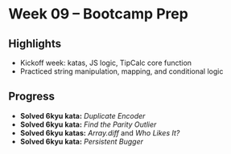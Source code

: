 # Week 09 – Bootcamp Prep

## Highlights
- Kickoff week: katas, JS logic, TipCalc core function  
- Practiced string manipulation, mapping, and conditional logic  

## Progress
- **Solved 6kyu kata:** *Duplicate Encoder*  
- **Solved 6kyu kata:** *Find the Parity Outlier*  
- **Solved 6kyu katas:** *Array.diff* and *Who Likes It?*  
- **Solved 6kyu kata:** *Persistent Bugger*
